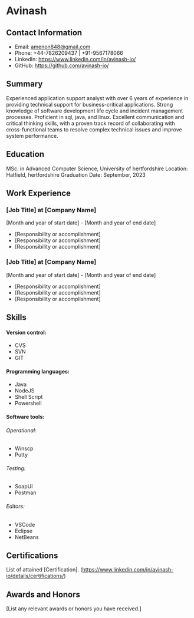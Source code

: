# Avinash

## Contact Information

- Email: amenon848@gmail.com
- Phone: +44-7826209437 | +91-9567178066
- LinkedIn: https://www.linkedin.com/in/avinash-io/
- GitHub: https://github.com/avinash-io/

## Summary

Experienced application support analyst with over 6 years of experience in providing technical support for business-critical applications. Strong knowledge of software development life cycle and incident management processes. Proficient in sql, java, and linux. Excellent communication and critical thinking skills, with a proven track record of collaborating with cross-functional teams to resolve complex technical issues and improve system performance.

## Education

MSc. in Advanced Computer Science, University of hertfordshire
Location: Hatfield, hertfordshire
Graduation Date: September, 2023

## Work Experience

### [Job Title] at [Company Name]

[Month and year of start date] - [Month and year of end date]

- [Responsibility or accomplishment]
- [Responsibility or accomplishment]
- [Responsibility or accomplishment]

### [Job Title] at [Company Name]

[Month and year of start date] - [Month and year of end date]

- [Responsibility or accomplishment]
- [Responsibility or accomplishment]
- [Responsibility or accomplishment]

## Skills

#### Version control:

- CVS
- SVN
- GIT
 
#### Programming languages: 

- Java
- NodeJS
- Shell Script
- Powershell


#### Software tools: 

###### Operational:

- Winscp
- Putty

###### Testing:

- SoapUI
- Postman

###### Editors:

- VSCode
- Eclipse
- NetBeans


## Certifications

List of attained [Certification]. (https://www.linkedin.com/in/avinash-io/details/certifications/)

## Awards and Honors

[List any relevant awards or honors you have received.]

